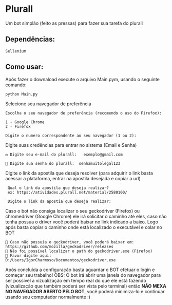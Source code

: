 # Plurall
 Um bot simplão (feito as pressas) para fazer sua tarefa do plurall

## Dependências:

    Sellenium

## Como usar:
 Após fazer o downaload execute o arquivo Main.pym, usando o seguinte comando:

    python Main.py
    
 Selecione seu navegador de preferência
 
    Escolha o seu navegador de preferência (recomendo o uso do Firefox):

    1 - Google Chrome
    2 - Firefox

    Digite o numero correspondente ao seu navegador (1 ou 2):
 
 
 Digite suas credências para entrar no sistema (Email e Senha)
 
    ✉️ Digite seu e-mail do plurall:   exemplo@gmail.com
    
    🔑 Digite sua senha do plurall:  senhamuitolegal123
 
 
 Digite o link da apostila que deseja resolver
 (para adquirir o link basta acessar a plataforma, entrar na apostila desejada e copiar a url)
 
     Qual o link da apostila que deseja realizar?
     ex: https://atividades.plurall.net/material/2580100/

     Digite o link da apostia que deseja realizar:


Caso o bot não consiga localizar o seu geckodriver (Firefox) ou chromedriver (Google Chrome) ele irá solicitar o caminho até eles, caso não tenha possua o driver você poderá baixar no link indicado a baixo. 
Logo após basta copiar o caminho onde está localizado o executável e colar no BOT
 
    🔧 Caso não possuia o geckodriver, você poderá baixar em: https://github.com/mozilla/geckodriver/releases
    🔧 Não foi possível localizar o path do geckodriver.exe (Firefox)
    🔧 Favor digite aqui:    D:/Users/IgorCharmoso/Documentos/geckodriver.exe
    
    
Após concluída a configuração basta aguardar o BOT efetuar o login e começar seu trabalho!
OBS: O bot irá abrir uma janela do navegador para ser possível a vizualização em tempo real do que ele está fazendo
(vizualização que também poderá ser vista pelo terminal) então **NÃO MEXA NO NAVEGADOR ABERTO PELO BOT**, você poderá minimiza-lo e continuar usando seu computador normalmente :)
 

 
    
   
 
